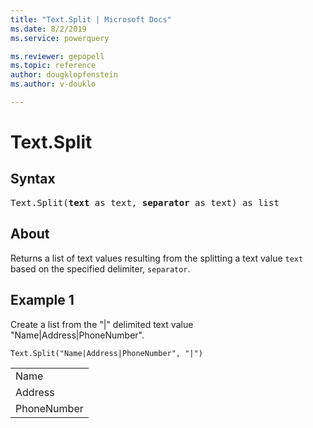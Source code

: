 ```yaml
---
title: "Text.Split | Microsoft Docs"
ms.date: 8/2/2019
ms.service: powerquery

ms.reviewer: gepopell
ms.topic: reference
author: dougklopfenstein
ms.author: v-douklo

---
```

# Text.Split

## Syntax

<pre>
Text.Split(<b>text</b> as text, <b>separator</b> as text) as list
</pre> 
  
## About  
Returns a list of text values resulting from the splitting a text value `text` based on the specified delimiter, `separator`.

## Example 1
Create a list from the "|" delimited text value "Name|Address|PhoneNumber".

```powerquery-m
Text.Split("Name|Address|PhoneNumber", "|")
```

<table> <tr><td>Name</td></tr> <tr><td>Address</td></tr> <tr><td>PhoneNumber</td></tr> </table>
